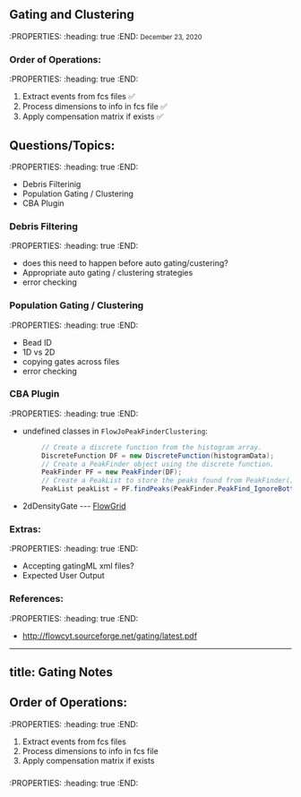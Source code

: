 ## Gating and Clustering
:PROPERTIES:
:heading: true
:END:
<small>December 23, 2020</small>
### Order of Operations:
:PROPERTIES:
:heading: true
:END:
1. Extract events from fcs files ✅
2. Process dimensions to info in fcs file ✅
3. Apply compensation matrix if exists ✅
## Questions/Topics:
:PROPERTIES:
:heading: true
:END:
- Debris Filterinig
- Population Gating / Clustering
- CBA Plugin
### Debris Filtering
:PROPERTIES:
:heading: true
:END:
- does this need to happen before auto gating/custering?
- Appropriate auto gating / clustering strategies
- error checking
### Population Gating / Clustering
:PROPERTIES:
:heading: true
:END:
- Bead ID
- 1D vs 2D
- copying gates across files
- error checking
###
### CBA Plugin
:PROPERTIES:
:heading: true
:END:
- undefined classes in `FlowJoPeakFinderClustering`:
```java
        // Create a discrete function from the histogram array.
        DiscreteFunction DF = new DiscreteFunction(histogramData);
        // Create a PeakFinder object using the discrete function.
        PeakFinder PF = new PeakFinder(DF);
        // Create a PeakList to store the peaks found from PeakFinder().
        PeakList peakList = PF.findPeaks(PeakFinder.PeakFind_IgnoreBottom15Percent);
```
- 2dDensityGate --- [FlowGrid](https://github.com/VCCRI/FlowGrid)
### Extras:
:PROPERTIES:
:heading: true
:END:
- Accepting gatingML xml files?
- Expected User Output
### References:
:PROPERTIES:
:heading: true
:END:
- http://flowcyt.sourceforge.net/gating/latest.pdf
---
title: Gating Notes
---

## Order of Operations:
:PROPERTIES:
:heading: true
:END:
1. Extract events from fcs files
2. Process dimensions to info in fcs file
3. Apply compensation matrix if exists
###
:PROPERTIES:
:heading: true
:END:
